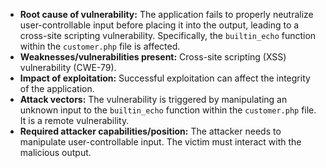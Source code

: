 - **Root cause of vulnerability:** The application fails to properly neutralize user-controllable input before placing it into the output, leading to a cross-site scripting vulnerability. Specifically, the `builtin_echo` function within the `customer.php` file is affected.
- **Weaknesses/vulnerabilities present:** Cross-site scripting (XSS) vulnerability (CWE-79).
- **Impact of exploitation:** Successful exploitation can affect the integrity of the application.
- **Attack vectors:** The vulnerability is triggered by manipulating an unknown input to the `builtin_echo` function within the `customer.php` file. It is a remote vulnerability.
- **Required attacker capabilities/position:** The attacker needs to manipulate user-controllable input. The victim must interact with the malicious output.